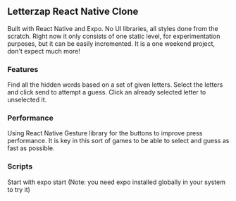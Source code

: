 ## Letterzap React Native Clone

Built with React Native and Expo. No UI libraries, all styles done from the scratch.
Right now it only consists of one static level, for experimentation purposes, but it can be easily incremented.
It is a one weekend project, don't expect much more!

### Features

Find all the hidden words based on a set of given letters.
Select the letters and click send to attempt a guess.
Click an already selected letter to unselected it.

### Performance

Using React Native Gesture library for the buttons to improve press performance.
It is key in this sort of games to be able to select and guess as fast as possible.

### Scripts

Start with expo start (Note: you need expo installed globally in your system to try it)
